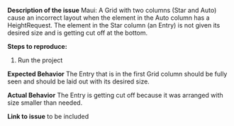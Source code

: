 **Description of the issue**
Maui: A Grid with two columns (Star and Auto) cause an incorrect layout when the element in the Auto column has a HeightRequest. The element in the Star column (an Entry) is not given its desired size and is getting cut off at the bottom.

**Steps to reproduce:**
1. Run the project

**Expected Behavior**
The Entry that is in the first Grid column should be fully seen and should be laid out with its desired size.

**Actual Behavior**
The Entry is getting cut off because it was arranged with size smaller than needed.

**Link to issue**
to be included

